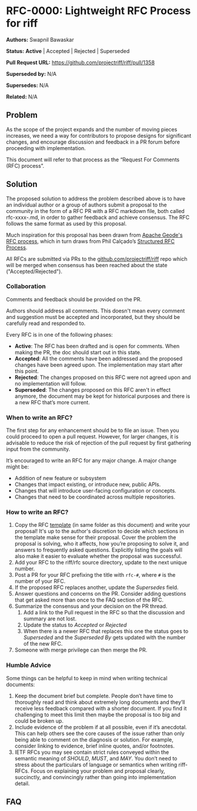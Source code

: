 # RFC-0000: Lightweight RFC Process for riff

**Authors:** Swapnil Bawaskar

**Status:** **Active** | Accepted | Rejected | Superseded

**Pull Request URL:** https://github.com/projectriff/riff/pull/1358

**Superseded by:** N/A

**Supersedes:** N/A

**Related:** N/A


## Problem
As the scope of the project expands and the number of moving pieces increases, we need a way for contributors to propose designs for significant changes, and encourage discussion and feedback in a PR forum before proceeding with implementation.

This document will refer to that process as the “Request For Comments (RFC) process”.

## Solution
The proposed solution to address the problem described above is to have an individual author or a group of authors submit a proposal to the community in the form of a RFC PR with a RFC markdown file, both called rfc-xxxx-<some-name>.md, in order to gather feedback and achieve consensus. The RFC follows the same format as used by this proposal.

Much inspiration for this proposal has been drawn from [Apache Geode's RFC process](https://cwiki.apache.org/confluence/display/GEODE/Lightweight+RFC+Process), which in turn draws from Phil Calçado’s [Structured RFC Process](https://philcalcado.com/2018/11/19/a_structured_rfc_process.html).

All RFCs are submitted via PRs to the [github.com/projectriff/riff](https://github.com/projectriff/riff) repo which will be merged when consensus has been reached about the state ("Accepted/Rejected").

### Collaboration
Comments and feedback should be provided on the PR.

Authors should address all comments. This doesn't mean every comment and suggestion must be accepted and incorporated, but they should be carefully read and responded to.

Every RFC is in one of the following phases:
* **Active**: The RFC has been drafted and is open for comments. When making the PR, the doc should start out in this state.
* **Accepted**: All the comments have been addressed and the proposed changes have been agreed upon. The implementation may start after this point.
* **Rejected**: The changes proposed on this RFC were not agreed upon and no implementation will follow.
* **Superseded**: The changes proposed on this RFC aren't in effect anymore, the document may be kept for historical purposes and there is a new RFC that’s more current.

### When to write an RFC?
The first step for any enhancement should be to file an issue. Then you could proceed to open a pull request. However, for larger changes, it is advisable to reduce the risk of rejection of the pull request by first gathering input from the community.

It’s encouraged to write an RFC for any major change. A major change might be:
* Addition of new feature or subsystem
* Changes that impact existing, or introduce new, public APIs.
* Changes that will introduce user-facing configuration or concepts.
* Changes that need to be coordinated across multiple repositories.

### How to write an RFC?
1. Copy the RFC [template](rfc-xxxx-template.md) (in same folder as this document) and write your proposal! It's up to the author's discretion to decide which sections in the template make sense for their proposal. Cover the problem the proposal is solving, who it affects, how you’re proposing to solve it, and answers to frequently asked questions. Explicitly listing the goals will also make it easier to evaluate whether the proposal was successful.
2. Add your RFC to the riff/rfc source directory, update to the next unique number. 
3. Post a PR for your RFC prefixing the title with `rfc-#`, where `#` is the number of your RFC.
4. If the proposed RFC replaces another, update the *Supersedes* field.
5. Answer questions and concerns on the PR. Consider adding questions that get asked more than once to the FAQ section of the RFC.
6. Summarize the consensus and your decision on the PR thread. 
    1. Add a link to the Pull request in the RFC so that the discussion and summary are not lost.
    2. Update the status to *Accepted* or *Rejected*
    4. When there is a newer RFC that replaces this one the status goes to *Superseded* and the *Superseded By* gets updated with the number of the new RFC.
7. Someone with merge privilege can then merge the PR.

### Humble Advice
Some things can be helpful to keep in mind when writing technical documents:

1. Keep the document brief but complete. People don’t have time to thoroughly read and think about extremely long documents and they’ll receive less feedback compared with a shorter document. If you find it challenging to meet this limit then maybe the proposal is too big and could be broken up.
2. Include evidence of the problem if at all possible, even if it’s anecdotal. This can help others see the core causes of the issue rather than only being able to comment on the diagnosis or solution. For example, consider linking to evidence, brief inline quotes, and/or footnotes.
3. IETF RFCs you may see contain strict rules conveyed within the semantic meaning of *SHOULD*, *MUST*, and *MAY*. You don’t need to stress about the particulars of language or semantics when writing riff-RFCs. Focus on explaining your problem and proposal clearly, succinctly, and convincingly rather than going into implementation detail.

## FAQ
